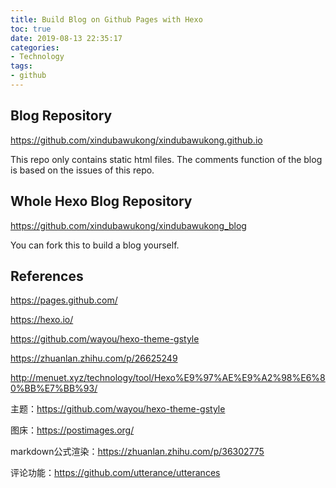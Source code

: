 ```yaml
---
title: Build Blog on Github Pages with Hexo
toc: true
date: 2019-08-13 22:35:17
categories:
- Technology
tags:
- github
---
```


## Blog Repository

https://github.com/xindubawukong/xindubawukong.github.io

This repo only contains static html files. The comments function of the blog is based on the issues of this repo.



## Whole Hexo Blog Repository

https://github.com/xindubawukong/xindubawukong_blog

You can fork this to build a blog yourself.



## References

https://pages.github.com/

https://hexo.io/

https://github.com/wayou/hexo-theme-gstyle

https://zhuanlan.zhihu.com/p/26625249

http://menuet.xyz/technology/tool/Hexo%E9%97%AE%E9%A2%98%E6%80%BB%E7%BB%93/

主题：https://github.com/wayou/hexo-theme-gstyle

图床：https://postimages.org/

markdown公式渲染：https://zhuanlan.zhihu.com/p/36302775

评论功能：https://github.com/utterance/utterances
